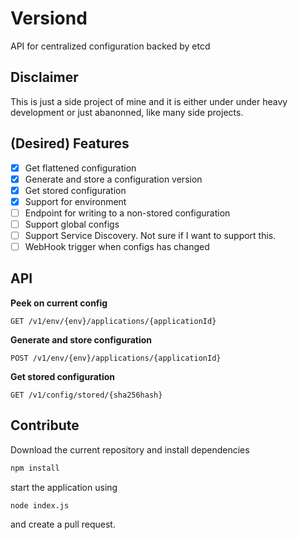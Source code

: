 # Versiond

API for centralized configuration backed by etcd

## Disclaimer

This is just a side project of mine and it is either under under heavy
development or just abanonned, like many side projects.

## (Desired) Features
  * [x] Get flattened configuration
  * [x] Generate and store a configuration version
  * [x] Get stored configuration
  * [x] Support for environment
  * [ ] Endpoint for writing to a non-stored configuration
  * [ ] Support global configs
  * [ ] Support Service Discovery. Not sure if I want to
  support this.
  * [ ] WebHook trigger when configs has changed

## API

**Peek on current config**
```
GET /v1/env/{env}/applications/{applicationId}
```

**Generate and store configuration**
```
POST /v1/env/{env}/applications/{applicationId}
```

**Get stored configuration**
```
GET /v1/config/stored/{sha256hash}
```


## Contribute

Download the current repository and install dependencies

```sh
npm install
```

start the application using

```
node index.js
```

and create a pull request.
